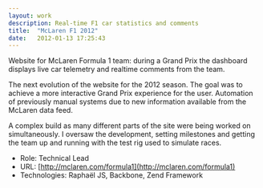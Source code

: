 ```yaml
---
layout: work
description: Real-time F1 car statistics and comments
title:  "McLaren F1 2012"
date:   2012-01-13 17:25:43
---
```


Website for McLaren Formula 1 team: during a Grand Prix the dashboard displays live car telemetry and realtime comments from the team.

The next evolution of the website for the 2012 season. The goal was to achieve a more interactive Grand Prix experience for the user. Automation of previously manual systems due to new information available from the McLaren data feed.

A complex build as many different parts of the site were being worked on simultaneously. I oversaw the development, setting milestones and getting the team up and running with the test rig used to simulate races.

 - Role: Technical Lead
 - URL: [http://mclaren.com/formula1](http://mclaren.com/formula1)
 - Technologies: Raphaël JS, Backbone, Zend Framework
